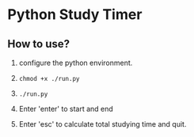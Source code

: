 # Python Study Timer

## How to use?
1. configure the python environment.

2. `chmod +x ./run.py`

3. `./run.py`

4. Enter 'enter' to start and end

5. Enter 'esc' to calculate total studying time and quit.


